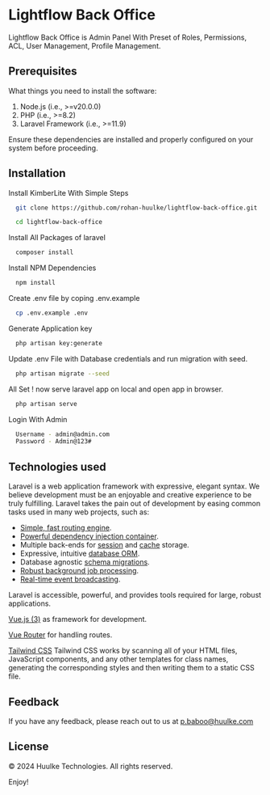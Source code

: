 
# Lightflow Back Office

Lightflow Back Office is Admin Panel With Preset of Roles, Permissions, ACL, User Management, Profile Management.

## Prerequisites
What things you need to install the software:

1. Node.js (i.e., >=v20.0.0)
2. PHP (i.e., >=8.2)
3. Laravel Framework (i.e., >=11.9)

Ensure these dependencies are installed and properly configured on your system before proceeding.

## Installation

Install KimberLite With Simple Steps

```bash
  git clone https://github.com/rohan-huulke/lightflow-back-office.git
```
```bash
  cd lightflow-back-office
```

Install All Packages of laravel

```bash
  composer install
```

Install NPM Dependencies

```bash
  npm install
```

Create .env file by coping .env.example

```bash
  cp .env.example .env
```

Generate Application key

```bash
  php artisan key:generate
```

Update .env File with Database credentials and run migration with seed.

```bash
  php artisan migrate --seed
```

All Set ! now serve laravel app on local and open app in browser.

```bash
  php artisan serve
```

Login With Admin

```bash
  Username - admin@admin.com
  Password - Admin@123#
```

## Technologies used
Laravel is a web application framework with expressive, elegant syntax. We believe development must be an enjoyable and creative experience to be truly fulfilling. Laravel takes the pain out of development by easing common tasks used in many web projects, such as:

- [Simple, fast routing engine](https://laravel.com/docs/routing).
- [Powerful dependency injection container](https://laravel.com/docs/container).
- Multiple back-ends for [session](https://laravel.com/docs/session) and [cache](https://laravel.com/docs/cache) storage.
- Expressive, intuitive [database ORM](https://laravel.com/docs/eloquent).
- Database agnostic [schema migrations](https://laravel.com/docs/migrations).
- [Robust background job processing](https://laravel.com/docs/queues).
- [Real-time event broadcasting](https://laravel.com/docs/broadcasting).

Laravel is accessible, powerful, and provides tools required for large, robust applications.
 
[Vue.js (3)](https://vuejs.org/) as framework for development.

[Vue Router](https://router.vuejs.org/) for handling routes.

[Tailwind CSS](https://tailwindcss.com/docs/installation) Tailwind CSS works by scanning all of your HTML files, JavaScript components, and any other templates for class names, generating the corresponding styles and then writing them to a static CSS file.
## Feedback

If you have any feedback, please reach out to us at p.baboo@huulke.com


## License

© 2024 Huulke Technologies. All rights reserved.

Enjoy!